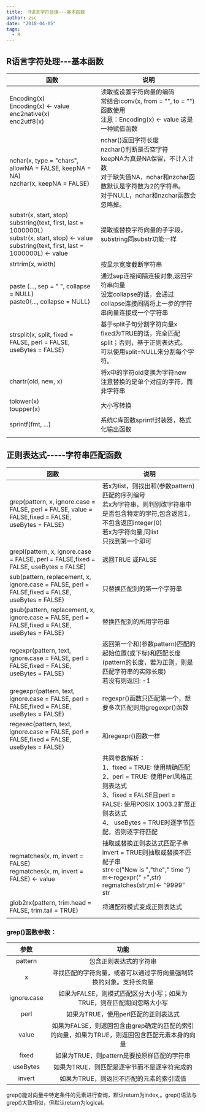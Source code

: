 ```yaml
---
title:  R语言字符处理---基本函数
author: zsc
date: "2018-04-05"
tags:
  - R
---
```

## R语言字符处理---基本函数



| 函数                                                         | 说明                                                         |
| ------------------------------------------------------------ | ------------------------------------------------------------ |
| Encoding(x)        <br>Encoding(x) <- value  <br>enc2native(x)  <br>enc2utf8(x) | 读取或设置字符向量的编码<br>常结合iconv(x, from = "", to = "")函数使用<br>注意：Encoding(x) <- value 这是一种赋值函数 |
| nchar(x, type = "chars", allowNA = FALSE, keepNA = NA)<br>nzchar(x, keepNA = FALSE) | nchar()返回字符长度<br>nzchar()判断是否空字符<br>keepNA为真是NA保留，不计入计数<br>对于缺失值NA，nchar和nzchar函数默认是字符数为2的字符串。<br>对于NULL，nchar和nzchar函数会忽略掉。 |
| substr(x, start, stop)<br>substring(text, first, last = 1000000L)<br>substr(x, start, stop) <- value<br>substring(text, first, last = 1000000L) <- value | 提取或替换字符向量的子字段，substring同substr功能一样        |
| strtrim(x, width)                                            | 按显示宽度截断字符串                                         |
| paste (..., sep = " ", collapse = NULL)<br>paste0(..., collapse = NULL) | 通过sep连接间隔连接对象,返回字符串向量<br>设定collapse的话，会通过collapse连接间隔将上一步的字符串向量连接成一个字符串 |
| strsplit(x, split, fixed = FALSE, perl = FALSE, useBytes = FALSE) | 基于split子句分割字符向量x<br>fixed为TRUE的话，完全匹配split；否则，基于正则表达式。<br>可以使用split=NULL来分割每个字符。 |
| chartr(old, new, x)                                          | 将x中的字符old变换为字符new<br>注意替换的是单个对应的字符，而非字符串 |
| tolower(x)<br>toupper(x)                                     | 大小写转换                                                   |
| sprintf(fmt, ...)                                            | 系统C库函数sprintf封装器，格式化输出函数                     |
|                                                              |                                                              |



## 正则表达式-----字符串匹配函数

| 函数                                                         | 说明                                                         |
| ------------------------------------------------------------ | ------------------------------------------------------------ |
| grep(pattern, x, ignore.case = FALSE, perl = FALSE, value = FALSE,fixed = FALSE, useBytes = FALSE) | 若x为list，则找出和(参数pattern)匹配的序列编号<br>若x为字符串，则判别改字符串中是否包含特定的字符,包含返回1，不包含返回integer(0)<br>若x为字符向量,同list<br>只找到第一个即可 |
| grepl(pattern, x, ignore.case = FALSE, perl = FALSE,fixed = FALSE, useBytes = FALSE) | 返回TRUE 或FALSE                                             |
| sub(pattern, replacement, x, ignore.case = FALSE, perl = FALSE,fixed = FALSE, useBytes = FALSE) | 只替换匹配到的第一个字符串                                   |
| gsub(pattern, replacement, x, ignore.case = FALSE, perl = FALSE,fixed = FALSE, useBytes = FALSE) | 替换匹配到的所用字符串                                       |
| regexpr(pattern, text, ignore.case = FALSE, perl = FALSE,fixed = FALSE, useBytes = FALSE) | 返回第一个和(参数pattern)匹配的起始位置(或下标)和匹配长度(pattern的长度，若为正则，则是匹配字符串的实际长度)<br>若没有则返回: -1 |
| gregexpr(pattern, text, ignore.case = FALSE, perl = FALSE,fixed = FALSE, useBytes = FALSE) | regexpr()函数只匹配第一个，想要多次匹配则用gregexpr()函数    |
| regexec(pattern, text, ignore.case = FALSE, perl = FALSE,fixed = FALSE, useBytes = FALSE) | 和regexpr()函数一样                                          |
|                                                              | 共同参数解析：<br>   1、fixed = TRUE: 使用精确匹配<br>   2、perl = TRUE: 使用Perl风格正则表达式<br>   3、fixed = FALSE且perl = FALSE: 使用POSIX 1003.2扩展正则表达式<br>   4、 useBytes = TRUE时逐字节匹配，否则逐字符匹配 |
| regmatches(x, m, invert = FALSE)<br>regmatches(x, m, invert = FALSE) <- value | 抽取或替换正则表达式匹配子串<br> invert = TRUE则抽取或替换不匹配子串<br> str<-c("Now is ","the"," time ") <br>m<-regexpr(" +",str)<br>regmatches(str,m)<- "9999"<br>str |
| glob2rx(pattern, trim.head = FALSE, trim.tail = TRUE)        | 将通配符模式变成正则表达式                                   |
|                                                              |                                                              |

### grep()函数参数：

|    参数     |                             功能                             |
| :---------: | :----------------------------------------------------------: |
|   pattern   |                    包含正则表达式的字符串                    |
|      x      | 寻找匹配的字符向量，或者可以通过字符向量强制转换的对象。支持长向量 |
| ignore.case | 如果为FALSE，则模式匹配区分大小写；如果为TRUE，则在匹配期间忽略大小写 |
|    perl     |             如果为TRUE，使用perl匹配的正则表达式             |
|    value    | 如果为FALSE，则返回包含由grep确定的匹配的索引的向量，如果为TRUE，则返回包含匹配元素本身的向量 |
|    fixed    |         如果为TRUE，则pattern是要按原样匹配的字符串          |
|  useBytes   |         如果为TRUE，则匹配是逐字节而不是逐字符完成的         |
|   invert    |           如果为TRUE，则返回不匹配的元素的索引或值           |

grep()能对向量中特定条件的元素进行查询，默认return为index,。grep()语法与grep()大致相似，但默认return为logical。
